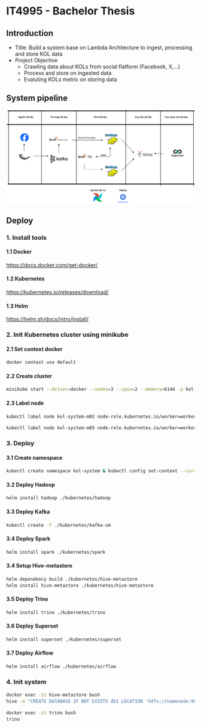 # IT4995 - Bachelor Thesis

## Introduction

- Title: Build a system base on Lambda Architecture to ingest, processing and store KOL data
- Project Objective
  - Crawling data about KOLs from social flatform (Facebook, X,...)
  - Process and store on ingested data
  - Evaluting KOLs metric on storing data

## System pipeline

![Luồng xử lí dữ liệu](https://github.com/iammhiru/Evaluating-KOLs-Quality/blob/master/picture/LambdaArchitecture.drawio.png)

## Deploy

### 1. Install tools

#### 1.1  Docker  

<https://docs.docker.com/get-docker/>

#### 1.2 Kubernetes

<https://kubernetes.io/releases/download/>

#### 1.3 Helm

<https://helm.sh/docs/intro/install/>

### 2. Init Kubernetes cluster using minikube

#### 2.1 Set context docker

```sh
docker context use default
```

#### 2.2 Create cluster

```sh
minikube start --driver=docker --nodes=3 --cpus=2 --memory=6144 -p kol-system
```

#### 2.3 Label node

```sh
kubectl label node kol-system-m02 node-role.kubernetes.io/worker=worker & kubectl label nodes kol-system-m02 role=worker
```

```sh
kubectl label node kol-system-m03 node-role.kubernetes.io/worker=worker & kubectl label nodes kol-system-m03 role=worker
```

### 3. Deploy

#### 3.1 Create namespace

```sh
kubectl create namespace kol-system & kubectl config set-context --current --namespace=kol-system
```

#### 3.2 Deploy Hadoop

```sh
helm install hadoop ./kubernetes/hadoop
```

#### 3.3 Deploy Kafka

```sh
kubectl create -f ./kubernetes/kafka-sm
```

#### 3.4 Deploy Spark

```sh
helm install spark ./kubernetes/spark
```

#### 3.4 Setup Hive-metastore

```sh
helm dependency build ./kubernetes/hive-metastore
helm install hive-metastore ./kubernetes/hive-metastore
```

#### 3.5 Deploy Trino

```sh
helm install trino ./kubernetes/trino
```

#### 3.6 Deploy Superset

```sh
helm install superset ./kubernetes/superset
```

#### 3.7 Deploy Airflow

```sh
helm install airflow ./kubernetes/airflow
```

### 4. Init system

```sh
docker exec -it hive-metastore bash
hive -e "CREATE DATABASE IF NOT EXISTS db1 LOCATION 'hdfs://namenode:9000/user/hive/warehouse/db1.db';"
```

```sh
docker exec -it trino bash
trino

```